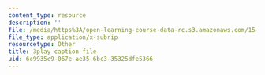 ```yaml
---
content_type: resource
description: ''
file: /media/https%3A/open-learning-course-data-rc.s3.amazonaws.com/15-071-the-analytics-edge-spring-2017/6c9935c9067eae356bc335325dfe5366_nqqYjtK1zIk.srt
file_type: application/x-subrip
resourcetype: Other
title: 3play caption file
uid: 6c9935c9-067e-ae35-6bc3-35325dfe5366
---
```

